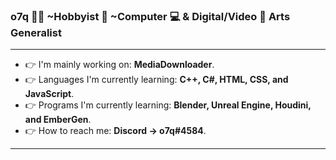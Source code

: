 ### <b>o7q</b> 👋🙂 ~Hobbyist 🧀 ~Computer 💻 & Digital/Video 🎥 Arts Generalist
---
- 👉 I'm mainly working on: <b>MediaDownloader</b>.
- 👉 Languages I'm currently learning: <b>C++, C#, HTML, CSS, and JavaScript</b>.
- 👉 Programs I'm currently learning: <b>Blender, Unreal Engine, Houdini, and EmberGen</b>.
- 👉 How to reach me: <b>Discord -> o7q#4584</b>.
---